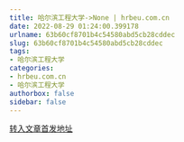 ```yaml
---
title: 哈尔滨工程大学->None | hrbeu.com.cn
date: 2022-08-29 01:24:00.399178
urlname: 63b60cf8701b4c54580abd5cb28cddec
slug: 63b60cf8701b4c54580abd5cb28cddec
tags: 
- 哈尔滨工程大学
categories:
- hrbeu.com.cn
- 哈尔滨工程大学
authorbox: false
sidebar: false
---
```





[转入文章首发地址](http://epaper.hljnews.cn/hljrb/pc/layout/202208/24/node_02.html)